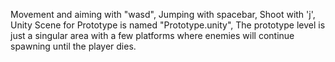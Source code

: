 Movement and aiming with "wasd",
Jumping with spacebar,
Shoot with 'j',
Unity Scene for Prototype is named "Prototype.unity",
The prototype level is just a singular area with a few platforms where enemies will continue spawning until the player dies.
